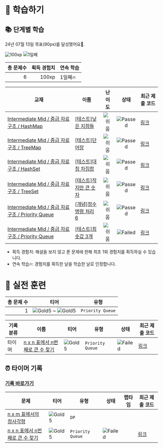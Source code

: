 # 📖 학습하기

## 📚 단계별 학습
24년 07월 13일 목표(90px)를 달성했어요🥳.

![100xp](https://img.shields.io/badge/EXP-100xp-%235cb85c.svg?for-the-badge)
![1일째](https://img.shields.io/badge/연속학습-1일째-%23E34F26.svg?for-the-badge)

|총 문제수|획득 경험치|연속 학습|
|---:|---:|---|
6|100xp|1일째🔥|

|교재|이름|난이도|상태|최근 제출 코드|
|---|---|:---:|:---:|---|
|[Intermediate Mid / 중급 자료구조 / HashMap](https://www.codetree.ai/missions?missionId=8)|[[테스트]낮은 지점들](https://www.codetree.ai/missions/8/problems/lowest-points)|![쉬움][easy]|![Passed][passed]|[링크](https://github.com/yezji/codetree-TILs/blob/main/240713/%EB%82%AE%EC%9D%80%20%EC%A7%80%EC%A0%90%EB%93%A4/lowest-points.kt)|
|[Intermediate Mid / 중급 자료구조 / TreeMap](https://www.codetree.ai/missions?missionId=8)|[[테스트]단어장](https://www.codetree.ai/missions/8/problems/word-list)|![쉬움][easy]|![Passed][passed]|[링크](https://github.com/yezji/codetree-TILs/blob/main/240713/%EB%8B%A8%EC%96%B4%EC%9E%A5/word-list.kt)|
|[Intermediate Mid / 중급 자료구조 / HashSet](https://www.codetree.ai/missions?missionId=8)|[[테스트]대칭 차집합](https://www.codetree.ai/missions/8/problems/symmetric-difference-set)|![쉬움][easy]|![Passed][passed]|[링크](https://github.com/yezji/codetree-TILs/blob/main/240713/%EB%8C%80%EC%B9%AD%20%EC%B0%A8%EC%A7%91%ED%95%A9/symmetric-difference-set.kt)|
|[Intermediate Mid / 중급 자료구조 / TreeSet](https://www.codetree.ai/missions?missionId=8)|[[테스트]작지만 큰 숫자](https://www.codetree.ai/missions/8/problems/small-but-big-number)|![쉬움][easy]|![Passed][passed]|[링크](https://github.com/yezji/codetree-TILs/blob/main/240713/%EC%9E%91%EC%A7%80%EB%A7%8C%20%ED%81%B0%20%EC%88%AB%EC%9E%90/small-but-big-number.kt)|
|[Intermediate Mid / 중급 자료구조 / Priority Queue](https://www.codetree.ai/missions?missionId=8)|[[개념]정수 명령 처리 6](https://www.codetree.ai/missions/8/problems/process-numeric-commands-6)|![쉬움][easy]|![Passed][passed]|[링크](https://github.com/yezji/codetree-TILs/blob/main/240713/%EC%A0%95%EC%88%98%20%EB%AA%85%EB%A0%B9%20%EC%B2%98%EB%A6%AC%206/process-numeric-commands-6.kt)|
|[Intermediate Mid / 중급 자료구조 / Priority Queue](https://www.codetree.ai/missions?missionId=8)|[[테스트]최솟값 3개](https://www.codetree.ai/missions/8/problems/top-3-smallest-number)|![쉬움][easy]|![Failed][failed]|[링크](https://github.com/yezji/codetree-TILs/blob/main/240713/%EC%B5%9C%EC%86%9F%EA%B0%92%203%EA%B0%9C/top-3-smallest-number.kt)|


* 획득 경험치: 해설을 보지 않고 푼 문제에 한해 최초 1회 경험치를 획득하실 수 있습니다.
* 연속 학습🔥: 경험치를 획득한 날을 학습한 날로 인정합니다.


# 🥇 실전 훈련
|총 문제 수|티어|유형|
|---:|---|---|
|1|![Gold5][g5] ~ ![Gold5][g5]|`Priority Queue`|

|기록분류|이름|티어|유형|상태|최근 제출 코드|
|---|---|---|---|---|---|
|타이머|[n x n 표에서 n번째로 큰 수 찾기](https://www.codetree.ai/training-field/search/problems/find-the-n-largest-number-in-then-n-x-n-table)|![Gold5][g5]|`Priority Queue`|![Failed][failed]|[링크](https://github.com/yezji/codetree-TILs/blob/main/240713/n%20x%20n%20%ED%91%9C%EC%97%90%EC%84%9C%20n%EB%B2%88%EC%A7%B8%EB%A1%9C%20%ED%81%B0%20%EC%88%98%20%EC%B0%BE%EA%B8%B0/find-the-n-largest-number-in-then-n-x-n-table.kt)|


## ⏰ 타이머 기록
### [기록 바로가기](https://www.codetree.ai/training-field/my-records/timer/8748)

|문제|티어|유형|상태|랩타임|최근 제출 코드|
|---|---|---|---|---|---|
[n x m 표에서의 정사각형](https://www.codetree.ai/training-field/search/problems/squares-in-an-n-x-m-table)|![Gold5][g5]|`DP`||||
[n x n 표에서 n번째로 큰 수 찾기](https://www.codetree.ai/training-field/search/problems/find-the-n-largest-number-in-then-n-x-n-table)|![Gold5][g5]|`Priority Queue`|![Failed][failed]||[링크](https://github.com/yezji/codetree-TILs/blob/main/240713/n%20x%20n%20%ED%91%9C%EC%97%90%EC%84%9C%20n%EB%B2%88%EC%A7%B8%EB%A1%9C%20%ED%81%B0%20%EC%88%98%20%EC%B0%BE%EA%B8%B0/find-the-n-largest-number-in-then-n-x-n-table.kt)|












[b5]: https://img.shields.io/badge/Bronze_5-%235D3E31.svg
[b4]: https://img.shields.io/badge/Bronze_4-%235D3E31.svg
[b3]: https://img.shields.io/badge/Bronze_3-%235D3E31.svg
[b2]: https://img.shields.io/badge/Bronze_2-%235D3E31.svg
[b1]: https://img.shields.io/badge/Bronze_1-%235D3E31.svg
[s5]: https://img.shields.io/badge/Silver_5-%23394960.svg
[s4]: https://img.shields.io/badge/Silver_4-%23394960.svg
[s3]: https://img.shields.io/badge/Silver_3-%23394960.svg
[s2]: https://img.shields.io/badge/Silver_2-%23394960.svg
[s1]: https://img.shields.io/badge/Silver_1-%23394960.svg
[g5]: https://img.shields.io/badge/Gold_5-%23FFC433.svg
[g4]: https://img.shields.io/badge/Gold_4-%23FFC433.svg
[g3]: https://img.shields.io/badge/Gold_3-%23FFC433.svg
[g2]: https://img.shields.io/badge/Gold_2-%23FFC433.svg
[g1]: https://img.shields.io/badge/Gold_1-%23FFC433.svg
[p5]: https://img.shields.io/badge/Platinum_5-%2376DDD8.svg
[p4]: https://img.shields.io/badge/Platinum_4-%2376DDD8.svg
[p3]: https://img.shields.io/badge/Platinum_3-%2376DDD8.svg
[p2]: https://img.shields.io/badge/Platinum_2-%2376DDD8.svg
[p1]: https://img.shields.io/badge/Platinum_1-%2376DDD8.svg
[passed]: https://img.shields.io/badge/Passed-%23009D27.svg
[failed]: https://img.shields.io/badge/Failed-%23D24D57.svg
[easy]: https://img.shields.io/badge/쉬움-%235cb85c.svg?for-the-badge
[medium]: https://img.shields.io/badge/보통-%23FFC433.svg?for-the-badge
[hard]: https://img.shields.io/badge/어려움-%23D24D57.svg?for-the-badge